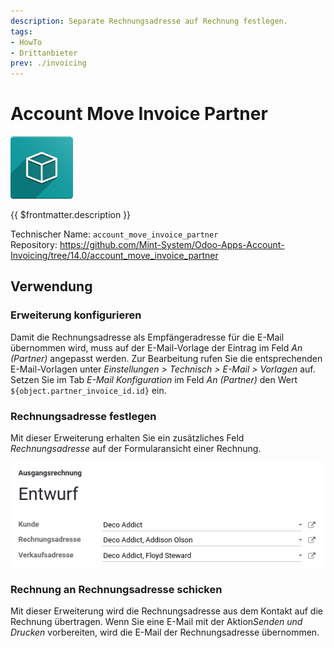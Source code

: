 ```yaml
---
description: Separate Rechnungsadresse auf Rechnung festlegen.
tags:
- HowTo
- Drittanbieter
prev: ./invoicing
---
```

# Account Move Invoice Partner

![icon_oms_box](assets/icon_oms_box.png)

{{ $frontmatter.description }}

Technischer Name: `account_move_invoice_partner`\
Repository: <https://github.com/Mint-System/Odoo-Apps-Account-Invoicing/tree/14.0/account_move_invoice_partner>

## Verwendung

### Erweiterung konfigurieren

Damit die Rechnungsadresse als Empfängeradresse für die E-Mail übernommen wird, muss auf der E-Mail-Vorlage der Eintrag im Feld *An (Partner)* angepasst werden. Zur Bearbeitung rufen Sie die entsprechenden E-Mail-Vorlagen unter *Einstellungen > Technisch > E-Mail > Vorlagen* auf. Setzen Sie im Tab *E-Mail Konfiguration* im Feld *An (Partner)* den Wert `${object.partner_invoice_id.id}` ein.

### Rechnungsadresse festlegen

Mit dieser Erweiterung erhalten Sie ein zusätzliches Feld *Rechnungsadresse* auf der Formularansicht einer Rechnung.

![](assets/Account%20Move%20Invoice%20Partner.png)

### Rechnung an Rechnungsadresse schicken

Mit dieser Erweiterung wird die Rechnungsadresse aus dem Kontakt auf die Rechnung übertragen. Wenn Sie eine E-Mail mit der Aktion*Senden und Drucken* vorbereiten, wird die E-Mail der Rechnungsadresse übernommen.